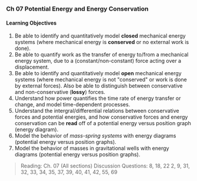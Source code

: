 ### Ch 07 Potential Energy and Energy Conservation

#### Learning Objectives
1. Be able to identify and quantitatively model **closed** mechanical energy systems (where mechanical energy is **conserved** or no external work is done).
2. Be able to quantify work as the transfer of energy to/from a mechanical energy system, due to a (constant/non-constant) force acting over a displacement.
3. Be able to identify and quantitatively model **open** mechanical energy systems (where mechanical energy is not "conserved" or work is done by external forces). Also be able to distinguish between conservative and non-conservative (**lossy**) forces.
4. Understand how power quantifies the time rate of energy transfer or change, and model time-dependent processes.
5. Understand the intergral/differential relations between conservative forces and potential energies, and how conservative forces and energy conservation can be **read** off of a potential energy versus position graph (energy diagram).
6. Model the behavior of _mass-spring systems_ with energy diagrams (potential energy versus position graphs).
7. Model the behavior of masses in gravitational wells with energy diagrams (potential energy versus position graphs).

> Reading: Ch. 07 (All sections)
Discussion Questions: 8, 18, 22
2, 9, 31, 32, 33, 34, 35, 37, 39, 40, 41, 42, 55, 69
